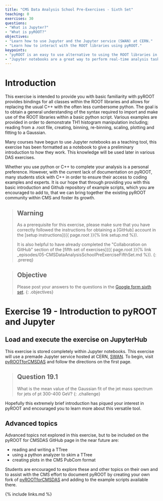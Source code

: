 ```yaml
---
title: "CMS Data Analysis School Pre-Exercises - Sixth Set"
teaching: 0
exercises: 30
questions:
- "What is Jupyter?"
- "What is pyROOT?"
objectives:
- "Learn how to use Jupyter and the Jupyter service (SWAN) at CERN."
- "Learn how to interact with the ROOT libraries using pyROOT."
keypoints:
- "pyROOT is an easy to use alternative to using the ROOT libraries in a C++ program."
- "Jupyter notebooks are a great way to perform real-time analysis tasks."
---
```


# Introduction

This exercise is intended to provide you with basic familiarity with pyROOT provides bindings for all classes within the ROOT libraries and allows for replacing the usual C++ with the often less cumbersome python. The goal is to obtain a general understanding of the syntax required to import and make use of the ROOT libraries within a basic python script. Various examples are provided in order to demonstrate TH1 histogram manipulation including; reading from a .root file, creating, binning, re-binning, scaling, plotting and fitting to a Gaussian.

Many courses have begun to use Jupyter notebooks as a teaching tool, this exercise has been formatted as a notebook to give a preliminary introduction to how they work. This knowledge will be used later in various DAS exercises.

Whether you use python or C++ to complete your analysis is a personal preference. However, with the current lack of documentation on pyROOT, many students stick with C++ in order to ensure their access to coding examples and experts. It is our hope that through providing you with this basic introduction and Github repository of example scripts, which you are encouraged to add to, that we can bring together the existing pyROOT community within CMS and foster its growth.

> ## Warning
> As a prerequisite for this exercise, please make sure that you have correctly followed the instructions for obtaining a [GitHub] account in the [setup instructions]({{ page.root }}{% link setup.md %}).
> 
> It is also helpful to have already completed the "Collaboration on GitHub" section of the [fifth set of exercises]({{ page.root }}{% link _episodes/05-CMSDataAnalysisSchoolPreExerciseFifthSet.md %}).
{: .prereq}

> ## Objective
> Please post your answers to the questions in the [Google form sixth set][Set6_form].
{: .objectives}

# Exercise 19 - Introduction to pyROOT and Jupyter

## Load and execute the exercise on JupyterHub

This exercise is stored completely within Jupyter notebooks. This exercise will use a premade Jupyter service hosted at CERN, [SWAN](http://swan.web.cern.ch). To begin, visit [pyROOTforCMSDAS](https://github.com/CERN-CMS-DAS-2024/pyROOTforCMSDAS) and follow the directions on the first page.

> ## Question 19.1
> What is the mean value of the Gaussian fit of the jet mass spectrum for jets of pt 300-400 GeV?
{: .challenge}

Hopefully this extremely brief introduction has piqued your interest in pyROOT and encouraged you to learn more about this versatile tool.

## Advanced topics

Advanced topics not explored in this exercise, but to be included on the pyROOT for CMSDAS GitHub page in the near future are:
 - reading and writing a TTree
 - using a python analyzer to skim a TTree
 - creating plots in the CMS PubCom format 

Students are encouraged to explore these and other topics on their own and to assist with the CMS effort to document pyROOT by creating your own fork of [pyROOTforCMSDAS](https://github.com/CMSDAS/pyROOTforCMSDAS) and adding to the example scripts available there. 

{% include links.md %}


[Set6_form]: https://forms.gle/mP22dBD7jMBf9ms19
